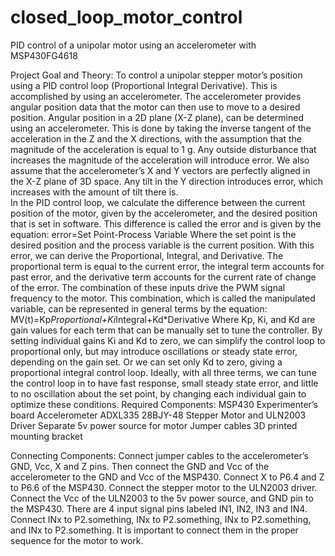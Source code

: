 # closed_loop_motor_control
PID control of a unipolar motor using an accelerometer with MSP430FG4618

Project Goal and Theory:
	To control a unipolar stepper motor’s position using a PID control loop (Proportional Integral Derivative). This is accomplished by using an accelerometer. The accelerometer provides angular position data that the motor can then use to move to a desired position.
	Angular position in a 2D plane (X-Z plane), can be determined using an accelerometer. This is done by taking the inverse tangent of the acceleration in the Z and the X directions, with the assumption that the magnitude of the acceleration is equal to 1 g. Any outside disturbance that increases the magnitude of the acceleration will introduce error. We also assume that the accelerometer’s X and Y vectors are perfectly aligned in the X-Z plane of 3D space. Any tilt in the Y direction introduces error, which increases with the amount of tilt there is.    
	In the PID control loop, we calculate the difference between the current position of the motor, given by the accelerometer, and the desired position that is set in software. This difference is called the error and is given by the equation:
error=Set Point-Process Variable
Where the set point is the desired position and the process variable is the current position. 
With this error, we can derive the Proportional, Integral, and Derivative. The proportional term is equal to the current error, the integral term accounts for past error, and the derivative term accounts for the current rate of change of the error. The combination of these inputs drive the PWM signal frequency to the motor. This combination, which is called the manipulated variable, can be represented in general terms by the equation:
MV(t)=Kp*Proportional+Ki*Integral+Kd*Derivative
Where Kp, Ki, and Kd are gain values for each term that can be manually set to tune the controller. By setting individual gains Ki and Kd to zero, we can simplify the control loop to proportional only, but may introduce oscillations or steady state error, depending on the gain set. Or we can set only Kd to zero, giving a proportional integral control loop. Ideally, with all three terms, we can tune the control loop in to have fast response, small steady state error, and little to no oscillation about the set point, by changing each individual gain to optimize these conditions.
Required Components:
	MSP430 Experimenter’s board
	Accelerometer ADXL335
	28BJY-48 Stepper Motor and ULN2003 Driver
	Separate 5v power source for motor
	Jumper cables
	3D printed mounting bracket


Connecting Components:
	Connect jumper cables to the accelerometer’s GND, Vcc, X and Z pins. Then connect the GND and Vcc of the accelerometer to the GND and Vcc of the MSP430. Connect X to P6.4 and Z to P6.6 of the MSP430.
	Connect the stepper motor to the ULN2003 driver. Connect the Vcc of the ULN2003 to the 5v power source, and GND pin to the MSP430. There are 4 input signal pins labeled IN1, IN2, IN3 and IN4. Connect INx to P2.something, INx to P2.something, INx to P2.something, and INx to P2.something. It is important to connect them in the proper sequence for the motor to work.
